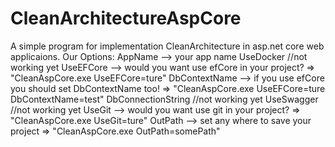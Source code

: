 # CleanArchitectureAspCore
A simple program for implementation CleanArchitecture in asp.net core web applicaions.
Our Options:
AppName --> your app name
UseDocker //not working yet
UseEFCore --> would you want use efCore in your project? => "CleanAspCore.exe UseEFCore=ture"
DbContextName --> if you use efCore you should set DbContextName too! => "CleanAspCore.exe UseEFCore=ture DbContextName=test"
DbConnectionString //not working yet
UseSwagger //not working yet
UseGit --> would you want use git in your project? => "CleanAspCore.exe UseGit=ture"
OutPath --> set any where to save your project => "CleanAspCore.exe OutPath=somePath"
